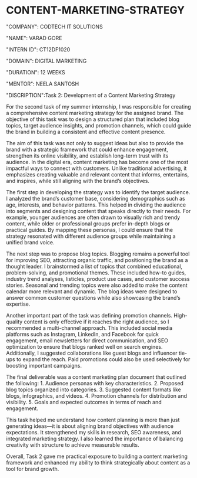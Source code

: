 # CONTENT-MARKETING-STRATEGY

"COMPANY": CODTECH IT SOLUTIONS

"NAME": VARAD GORE

"INTERN ID": CT12DF1020

"DOMAIN": DIGITAL MARKETING

"DURATION": 12 WEEKS

"MENTOR": NEELA SANTOSH

"DISCRIPTION":Task 2: Development of a Content Marketing Strategy

For the second task of my summer internship, I was responsible for creating a comprehensive content marketing strategy for the assigned brand. The objective of this task was to design a structured plan that included blog topics, target audience insights, and promotion channels, which could guide the brand in building a consistent and effective content presence.

The aim of this task was not only to suggest ideas but also to provide the brand with a strategic framework that could enhance engagement, strengthen its online visibility, and establish long-term trust with its audience. In the digital era, content marketing has become one of the most impactful ways to connect with customers. Unlike traditional advertising, it emphasizes creating valuable and relevant content that informs, entertains, and inspires, while still aligning with the brand’s objectives.

The first step in developing the strategy was to identify the target audience. I analyzed the brand’s customer base, considering demographics such as age, interests, and behavior patterns. This helped in dividing the audience into segments and designing content that speaks directly to their needs. For example, younger audiences are often drawn to visually rich and trendy content, while older or professional groups prefer in-depth blogs or practical guides. By mapping these personas, I could ensure that the strategy resonated with different audience groups while maintaining a unified brand voice.

The next step was to propose blog topics. Blogging remains a powerful tool for improving SEO, attracting organic traffic, and positioning the brand as a thought leader. I brainstormed a list of topics that combined educational, problem-solving, and promotional themes. These included how-to guides, industry trend analyses, listicles, product use cases, and customer success stories. Seasonal and trending topics were also added to make the content calendar more relevant and dynamic. The blog ideas were designed to answer common customer questions while also showcasing the brand’s expertise.

Another important part of the task was defining promotion channels. High-quality content is only effective if it reaches the right audience, so I recommended a multi-channel approach. This included social media platforms such as Instagram, LinkedIn, and Facebook for quick engagement, email newsletters for direct communication, and SEO optimization to ensure that blogs ranked well on search engines. Additionally, I suggested collaborations like guest blogs and influencer tie-ups to expand the reach. Paid promotions could also be used selectively for boosting important campaigns.

The final deliverable was a content marketing plan document that outlined the following:
	1.	Audience personas with key characteristics.
	2.	Proposed blog topics organized into categories.
	3.	Suggested content formats like blogs, infographics, and videos.
	4.	Promotion channels for distribution and visibility.
	5.	Goals and expected outcomes in terms of reach and engagement.

This task helped me understand how content planning is more than just generating ideas—it is about aligning brand objectives with audience expectations. It strengthened my skills in research, SEO awareness, and integrated marketing strategy. I also learned the importance of balancing creativity with structure to achieve measurable results.

Overall, Task 2 gave me practical exposure to building a content marketing framework and enhanced my ability to think strategically about content as a tool for brand growth.
